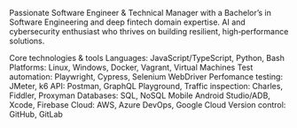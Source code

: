 Passionate Software Engineer & Technical Manager with a Bachelor’s in Software Engineering and deep fintech domain expertise. 
AI and cybersecurity enthusiast who thrives on building resilient, high‑performance solutions.

Core technologies & tools
Languages: JavaScript/TypeScript, Python, Bash
Platforms: Linux, Windows, Docker, Vagrant, Virtual Machines
Test automation: Playwright, Cypress, Selenium WebDriver
Perfomance testing: JMeter, k6
API: Postman, GraphQL Playground,
Traffic inspection: Charles, Fiddler, Proxyman
Databases: SQL, NoSQL
Mobile Android Studio/ADB, Xcode, Firebase
Cloud: AWS, Azure DevOps, Google Cloud
Version control: GitHub, GitLab
